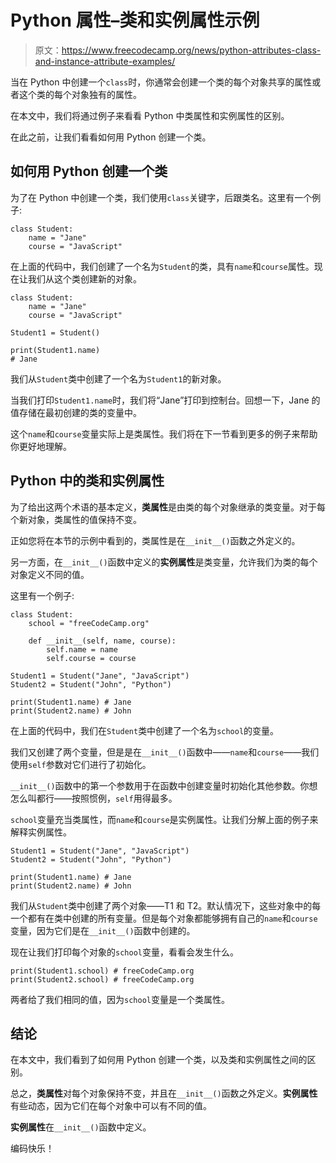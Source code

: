 # Python 属性–类和实例属性示例

> 原文：<https://www.freecodecamp.org/news/python-attributes-class-and-instance-attribute-examples/>

当在 Python 中创建一个`class`时，你通常会创建一个类的每个对象共享的属性或者这个类的每个对象独有的属性。

在本文中，我们将通过例子来看看 Python 中类属性和实例属性的区别。

在此之前，让我们看看如何用 Python 创建一个类。

## 如何用 Python 创建一个类

为了在 Python 中创建一个类，我们使用`class`关键字，后跟类名。这里有一个例子:

```
class Student:
    name = "Jane"
    course = "JavaScript"
```

在上面的代码中，我们创建了一个名为`Student`的类，具有`name`和`course`属性。现在让我们从这个类创建新的对象。

```
class Student:
    name = "Jane"
    course = "JavaScript"

Student1 = Student()

print(Student1.name)
# Jane
```

我们从`Student`类中创建了一个名为`Student1`的新对象。

当我们打印`Student1.name`时，我们将“Jane”打印到控制台。回想一下，Jane 的值存储在最初创建的类的变量中。

这个`name`和`course`变量实际上是类属性。我们将在下一节看到更多的例子来帮助你更好地理解。

## Python 中的类和实例属性

为了给出这两个术语的基本定义，**类属性**是由类的每个对象继承的类变量。对于每个新对象，类属性的值保持不变。

正如您将在本节的示例中看到的，类属性是在`__init__()`函数之外定义的。

另一方面，在`__init__()`函数中定义的**实例属性**是类变量，允许我们为类的每个对象定义不同的值。

这里有一个例子:

```
class Student:
    school = "freeCodeCamp.org"

    def __init__(self, name, course):
        self.name = name
        self.course = course

Student1 = Student("Jane", "JavaScript")
Student2 = Student("John", "Python")

print(Student1.name) # Jane
print(Student2.name) # John 
```

在上面的代码中，我们在`Student`类中创建了一个名为`school`的变量。

我们又创建了两个变量，但是是在`__init__()`函数中——`name`和`course`——我们使用`self`参数对它们进行了初始化。

`__init__()`函数中的第一个参数用于在函数中创建变量时初始化其他参数。你想怎么叫都行——按照惯例，`self`用得最多。

`school`变量充当类属性，而`name`和`course`是实例属性。让我们分解上面的例子来解释实例属性。

```
Student1 = Student("Jane", "JavaScript")
Student2 = Student("John", "Python")

print(Student1.name) # Jane
print(Student2.name) # John
```

我们从`Student`类中创建了两个对象——T1 和 T2。默认情况下，这些对象中的每一个都有在类中创建的所有变量。但是每个对象都能够拥有自己的`name`和`course`变量，因为它们是在`__init__()`函数中创建的。

现在让我们打印每个对象的`school`变量，看看会发生什么。

```
print(Student1.school) # freeCodeCamp.org
print(Student2.school) # freeCodeCamp.org
```

两者给了我们相同的值，因为`school`变量是一个类属性。

## 结论

在本文中，我们看到了如何用 Python 创建一个类，以及类和实例属性之间的区别。

总之，**类属性**对每个对象保持不变，并且在`__init__()`函数之外定义。**实例属性**有些动态，因为它们在每个对象中可以有不同的值。

**实例属性**在`__init__()`函数中定义。

编码快乐！